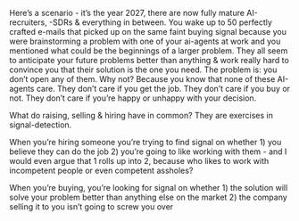 Here’s a scenario - it’s the year 2027, there are now fully mature AI-recruiters, -SDRs & everything in between. You wake up to 50 perfectly crafted e-mails that picked up on the same faint buying signal because you were brainstorming a problem with one of your ai-agents at work and you mentioned what could be the beginnings of a larger problem. They all seem to anticipate your future problems better than anything & work really hard to convince you that their solution is the one you need. The problem is: you don’t open any of them. Why not? Because you know that none of these AI-agents care. They don’t care if you get the job. They don’t care if you buy or not. They don’t care if you’re happy or unhappy with your decision.

  

What do raising, selling & hiring have in common? They are exercises in signal-detection.

When you’re hiring someone you’re trying to find signal on whether 1) you believe they can do the job 2) you’re going to like working with them - and I would even argue that 1 rolls up into 2, because who likes to work with incompetent people or even competent assholes?

When you’re buying, you’re looking for signal on whether 1) the solution will solve your problem better than anything else on the market 2) the company selling it to you isn’t going to screw you over